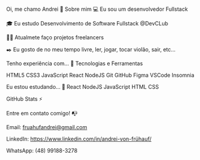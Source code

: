 Oi, me chamo Andrei 👋
Sobre mim
💻 Eu sou um desenvolvedor Fullstack

🎓 Eu estudo Desenvolvimento de Software Fullstack @DevCLub

👩‍💻 Atualmete faço projetos freelancers

✒️ Eu gosto de no meu tempo livre, ler, jogar, tocar violão, sair, etc...

Tenho experiência com... 🔧
Tecnologias e Ferramentas

HTML5 CSS3 JavaScript React NodeJS Git GitHub Figma VSCode Insomnia

Eu estou estudando... 🧩
React NodeJS JavaScript HTML CSS 

GitHub Stats ⚡
 
Entre em contato comigo! 📭

Email: fruahufandrei@gmail.com

LinkedIn: https://www.linkedin.com/in/andrei-von-frühauf/

WhatsApp: (48) 99188-3278
